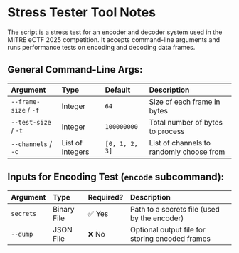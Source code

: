 # Stress Tester Tool Notes

The script is a stress test for an encoder and decoder system used in the MITRE eCTF 2025 competition. It accepts command-line arguments and runs performance tests on encoding and decoding data frames.

## General Command-Line Args:

| Argument              | Type             | Default        | Description                              |
| :-------------------- | :--------------- | :------------- | :--------------------------------------- |
| `--frame-size` / `-f` | Integer          | `64`           | Size of each frame in bytes              |
| `--test-size` / `-t`  | Integer          | `100000000`    | Total number of bytes to process         |
| `--channels` / `-c`   | List of Integers | `[0, 1, 2, 3]` | List of channels to randomly choose from |

## Inputs for Encoding Test (`encode` subcommand):

| Argument     | Type             | Required?      | Description                                           |
| :----------- | :--------------- | :------------- | :---------------------------------------------------- |
| `secrets`    | Binary File      | ✅ Yes         | Path to a secrets file (used by the encoder)          |
| `--dump`     | JSON File        | ❌ No          | Optional output file for storing encoded frames       |

